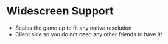 # Widescreen Support
- Scales the game up to fit any native resolution
- Client side so you do not need any other friends to have it!
